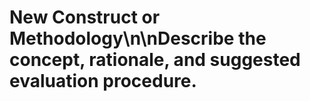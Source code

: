# New Construct or Methodology\n\nDescribe the concept, rationale, and suggested evaluation procedure.
